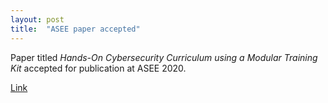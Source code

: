 ```yaml
---
layout: post
title:  "ASEE paper accepted"
---
```

Paper titled _Hands-On Cybersecurity Curriculum using a Modular Training Kit_ accepted for publication at ASEE 2020.

[Link](https://peer.asee.org/34719)
